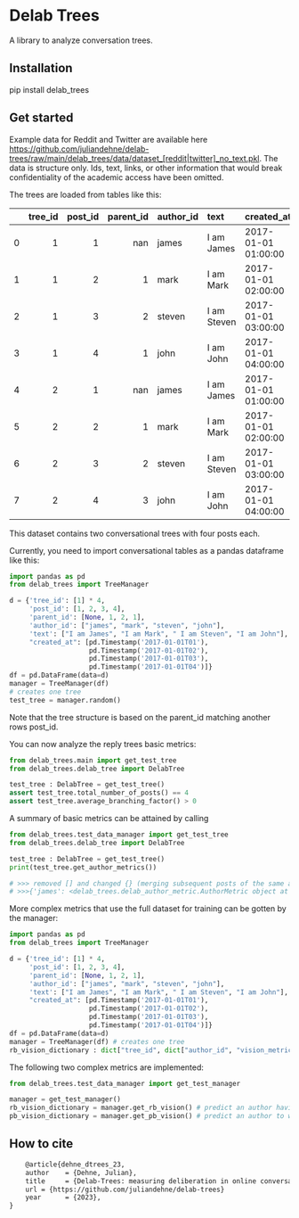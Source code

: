 # Delab Trees

A library to analyze conversation trees. 

## Installation 

pip install delab_trees

## Get started

Example data for Reddit and Twitter are available here https://github.com/juliandehne/delab-trees/raw/main/delab_trees/data/dataset_[reddit|twitter]_no_text.pkl. 
The data is structure only. Ids, text, links, or other information that would break confidentiality of the academic 
access have been omitted.

The trees are loaded from tables like this:

|    |   tree_id |   post_id |   parent_id | author_id   | text        | created_at          |
|---:|----------:|----------:|------------:|:------------|:------------|:--------------------|
|  0 |         1 |         1 |         nan | james       | I am James  | 2017-01-01 01:00:00 |
|  1 |         1 |         2 |           1 | mark        | I am Mark   | 2017-01-01 02:00:00 |
|  2 |         1 |         3 |           2 | steven      | I am Steven | 2017-01-01 03:00:00 |
|  3 |         1 |         4 |           1 | john        | I am John   | 2017-01-01 04:00:00 |
|  4 |         2 |         1 |         nan | james       | I am James  | 2017-01-01 01:00:00 |
|  5 |         2 |         2 |           1 | mark        | I am Mark   | 2017-01-01 02:00:00 |
|  6 |         2 |         3 |           2 | steven      | I am Steven | 2017-01-01 03:00:00 |
|  7 |         2 |         4 |           3 | john        | I am John   | 2017-01-01 04:00:00 |

This dataset contains two conversational trees with four posts each.

Currently, you need to import conversational tables as a pandas dataframe like this:

```python
import pandas as pd
from delab_trees import TreeManager

d = {'tree_id': [1] * 4,
     'post_id': [1, 2, 3, 4],
     'parent_id': [None, 1, 2, 1],
     'author_id': ["james", "mark", "steven", "john"],
     'text': ["I am James", "I am Mark", " I am Steven", "I am John"],
     "created_at": [pd.Timestamp('2017-01-01T01'),
                    pd.Timestamp('2017-01-01T02'),
                    pd.Timestamp('2017-01-01T03'),
                    pd.Timestamp('2017-01-01T04')]}
df = pd.DataFrame(data=d)
manager = TreeManager(df) 
# creates one tree
test_tree = manager.random()
```

Note that the tree structure is based on the parent_id matching another rows post_id. 

You can now analyze the reply trees basic metrics:

```python
from delab_trees.main import get_test_tree
from delab_trees.delab_tree import DelabTree

test_tree : DelabTree = get_test_tree()
assert test_tree.total_number_of_posts() == 4
assert test_tree.average_branching_factor() > 0
```

A summary of basic metrics can be attained by calling

```python
from delab_trees.test_data_manager import get_test_tree
from delab_trees.delab_tree import DelabTree

test_tree : DelabTree = get_test_tree()
print(test_tree.get_author_metrics())

# >>> removed [] and changed {} (merging subsequent posts of the same author)
# >>>{'james': <delab_trees.delab_author_metric.AuthorMetric object at 0x7fa9c5496110>, 'steven': <delab_trees.delab_author_metric.AuthorMetric object at 0x7fa9c5497dc0>, 'john': <delab_trees.delab_author_metric.AuthorMetric object at 0x7fa9c5497a00>, 'mark': <delab_trees.delab_author_metric.AuthorMetric object at 0x7fa9c5497bb0>}

```

More complex metrics that use the full dataset for training can be gotten by the manager:

```python
import pandas as pd
from delab_trees import TreeManager

d = {'tree_id': [1] * 4,
     'post_id': [1, 2, 3, 4],
     'parent_id': [None, 1, 2, 1],
     'author_id': ["james", "mark", "steven", "john"],
     'text': ["I am James", "I am Mark", " I am Steven", "I am John"],
     "created_at": [pd.Timestamp('2017-01-01T01'),
                    pd.Timestamp('2017-01-01T02'),
                    pd.Timestamp('2017-01-01T03'),
                    pd.Timestamp('2017-01-01T04')]}
df = pd.DataFrame(data=d)
manager = TreeManager(df) # creates one tree
rb_vision_dictionary : dict["tree_id", dict["author_id", "vision_metric"]] = manager.get_rb_vision()
```

The following two complex metrics are implemented: 

```python
from delab_trees.test_data_manager import get_test_manager

manager = get_test_manager()
rb_vision_dictionary = manager.get_rb_vision() # predict an author having seen a post
pb_vision_dictionary = manager.get_pb_vision() # predict an author to write the next post
```

## How to cite

```latex
    @article{dehne_dtrees_23,
    author    = {Dehne, Julian},
    title     = {Delab-Trees: measuring deliberation in online conversations},        
    url = {https://github.com/juliandehne/delab-trees}     
    year      = {2023},
}

```
